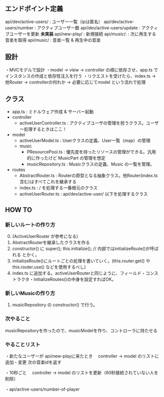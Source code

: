 ## エンドポイント定義
api/dev/active-users/         : ユーザー一覧（ipは匿名）
api/dev/active-users/number   : アクティブユーザー数
api/dev/active-users/update   : アクティブユーザーを更新
**未実装**
api/new-play/             : 新規接続
api/music/:      : 次に再生する音楽を取得
api/music/                : 音楽一覧 & 再生中の音楽

## 設計
・MVCモデルで設計
・model -> view -> controller の順に依存させ、app.ts でインスタンスの作成と依存性注入を行う
・リクエストを受けたら、index.ts -> 他Router -> controllerの何れか -> 必要に応じてmodel という流れで処理

## クラス
- app.ts : ミドルウェア作成 & サーバー起動
- controller
  - activeUserController.ts : アクティブユーザの管理を担うクラス。ユーザー処理するときはここ！
- model
  - activeUserModel.ts : Userクラスの定義、User一覧（map）の管理
  - music
    - PResourcePool.ts   : 優先度を持ったリソースの管理ができる。汎用的に作ったけど MusicPart の管理を想定
    - musicRepository.ts : Musicクラスの定義、Music の一覧を管理。
- routes
  - AbstractRouter.ts   : Routerの原型となる抽象クラス。他Router(index.ts含む)はすべてこれを継承する
  - index.ts            : / を処理する一番根元のクラス
  - activeUserRouter.ts : api/dev/active-user/ 以下を処理するクラス

## HOW TO
### 新しいルートの作り方
0. (ActiveUserRouter が参考になる)
1. AbstractRouterを継承したクラスを作る
2. constructor() に
   super();
   this.initialize();  // 内部ではinitializeRoute()が呼ばれる
   とかく。
3. initializeRoute()にルートごとの処理を書いていく。(this.router.get() や this.router.use() などを使用するべし)
4. index.ts に追加する。activeUserRouterと同じように、フィールド・コンストラクタ・initializeRoutes()の中身を設定すればOK。

### 新しいMusicの作り方
1. musicRepository の constructor() で行う。

### 次やること
musicRepositoryを作ったので、musicModelを作り、コントローラに持たせる

### やることリスト

・新たなユーザーが api/new-playに来たとき
　controller -> model のリストに追加・変更
  次の音楽idを返す

・10秒ごと
　controller -> model のリストを更新（60秒接続されていない人を削除）

・api/active-users/number-of-player
